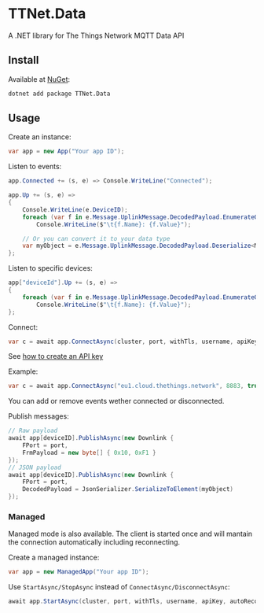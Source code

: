 # TTNet.Data

A .NET library for The Things Network MQTT Data API

## Install

Available at [NuGet](https://www.nuget.org/packages/TTNet.Data):

```sh
dotnet add package TTNet.Data
```

## Usage

Create an instance:

```csharp
var app = new App("Your app ID");
```

Listen to events:

```csharp
app.Connected += (s, e) => Console.WriteLine("Connected");

app.Up += (s, e) =>
{
    Console.WriteLine(e.DeviceID);
    foreach (var f in e.Message.UplinkMessage.DecodedPayload.EnumerateObject())
        Console.WriteLine($"\t{f.Name}: {f.Value}");

    // Or you can convert it to your data type
    var myObject = e.Message.UplinkMessage.DecodedPayload.Deserialize<MyClass>();
};
```

Listen to specific devices:

```csharp
app["deviceId"].Up += (s, e) =>
{
    foreach (var f in e.Message.UplinkMessage.DecodedPayload.EnumerateObject())
        Console.WriteLine($"\t{f.Name}: {f.Value}");
};
```

Connect:

```csharp
var c = await app.ConnectAsync(cluster, port, withTls, username, apiKey);
```

See [how to create an API key](https://www.thethingsindustries.com/docs/integrations/mqtt/#creating-an-api-key)

Example:

```csharp
var c = await app.ConnectAsync("eu1.cloud.thethings.network", 8883, true, "username@ttn", "XXXXX.XXXXXXXXXXXXXXXXXXXXXXXXXXXXXXXXXXXXXXX.XXXXXXXXXXXXXXXXXXXXXXXXXXXXXXXXXXXXXXXXXXXXXXXXXXXX");
```

You can add or remove events wether connected or disconnected.

Publish messages:

```csharp
// Raw payload
await app[deviceID].PublishAsync(new Downlink {
    FPort = port,
    FrmPayload = new byte[] { 0x10, 0xF1 }
});
// JSON payload
await app[deviceID].PublishAsync(new Downlink {
    FPort = port,
    DecodedPayload = JsonSerializer.SerializeToElement(myObject)
});
```

### Managed

Managed mode is also available. The client is started once and will mantain the connection automatically including reconnecting.

Create a managed instance:

```csharp
var app = new ManagedApp("Your app ID");
```

Use `StartAsync/StopAsync` instead of `ConnectAsync/DisconnectAsync`:

```csharp
await app.StartAsync(cluster, port, withTls, username, apiKey, autoReconnectDelay);
```
